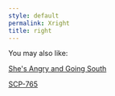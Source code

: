 ```yaml
---
style: default
permalink: Xright
title: right
---
```

You may also like:

[She's Angry and Going South](http://scp-wiki.net/she-s-angry-and-going-south)

[SCP-765](http://scp-wiki.net/scp-765)
